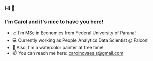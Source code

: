 ### Hi 👋

### I'm Carol and it's nice to have you here!

- 📈 I’m MSc in Economics from Federal University of Parana!
- 💻 Currently working as People Analytics Data Scientist @ Falconi
- :art: Also, I'm a watercolor painter at free time! 
- 📫 You can reach me here: carolnovaes.s@gmail.com
